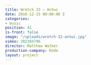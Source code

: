 ```yaml
---
title: Wretch 32 — Antwi
date: 2016-12-15 00:00:00 Z
categories:
- music
position: 41
is-front: false
image: "/uploads/wretch-32-antwi.jpg"
vimeo: 202384796
director: Matthew Walker
production-company: Kode
layout: project
---
```



